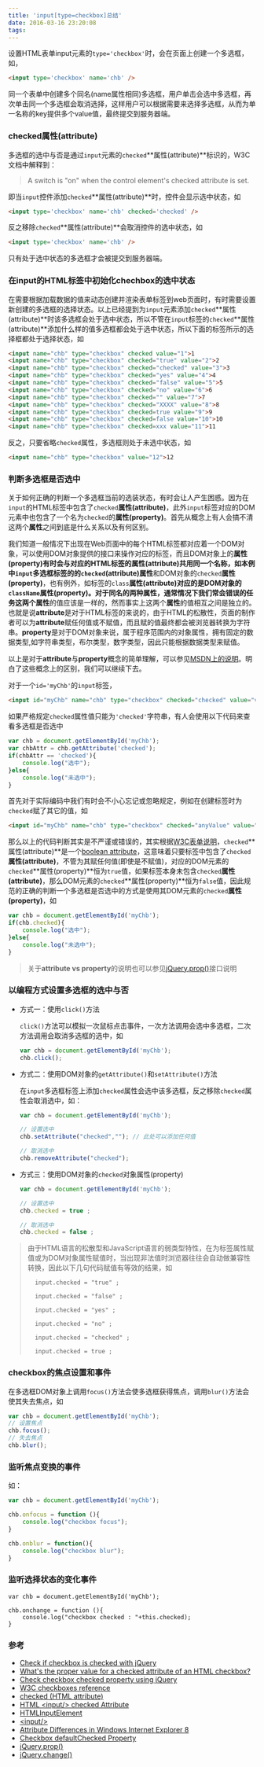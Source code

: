```yaml
---
title: 'input[type=checkbox]总结'
date: 2016-03-16 23:20:08
tags:
---
```



设置HTML表单input元素的`type='checkbox'`时，会在页面上创建一个多选框，如，
```html
<input type='checkbox' name='chb' />
```
同一个表单中创建多个同名(name属性相同)多选框，用户单击会选中多选框，再次单击同一个多选框会取消选择，这样用户可以根据需要来选择多选框，从而为单一名称的key提供多个value值，最终提交到服务器端。

### checked属性(attribute)

多选框的选中与否是通过`input`元素的`checked`**属性(attribute)**标识的，W3C文档中解释到：

> A switch is "on" when the control element's checked attribute is set.

即当`input`控件添加`checked`**属性(attribute)**时，控件会显示选中状态，如
```html
<input type='checkbox' name='chb' checked='checked' />
```
反之移除`checked`**属性(attribute)**会取消控件的选中状态，如
```html
<input type='checkbox' name='chb' />
```
只有处于选中状态的多选框才会被提交到服务器端。	

### 在input的HTML标签中初始化chechbox的选中状态

在需要根据加载数据的值来动态创建并渲染表单标签到web页面时，有时需要设置新创建的多选框的选择状态。以上已经提到为`input`元素添加`checked`**属性(attribute)**时该多选框会处于选中状态，所以不管在`input`标签的`checked`**属性(attribute)**添加什么样的值多选框都会处于选中状态，所以下面的标签所示的选择框都处于选择状态，如
```html
<input name="chb" type="checkbox" checked value="1">1
<input name="chb" type="checkbox" checked="true" value="2">2
<input name="chb" type="checkbox" checked="checked" value="3">3
<input name="chb" type="checkbox" checked="yes" value="4">4
<input name="chb" type="checkbox" checked="false" value="5">5
<input name="chb" type="checkbox" checked="no" value="6">6
<input name="chb" type="checkbox" checked="" value="7">7
<input name="chb" type="checkbox" checked="XXXX" value="8">8
<input name="chb" type="checkbox" checked=true value="9">9
<input name="chb" type="checkbox" checked=false value="10">10
<input name="chb" type="checkbox" checked=xxx value="11">11
```
反之，只要省略`checked`属性，多选框则处于未选中状态，如
```html
<input name="chb" type="checkbox" value="12">12
```
### 判断多选框是否选中

关于如何正确的判断一个多选框当前的选装状态，有时会让人产生困惑。因为在`input`的HTML标签中包含了`checked`**属性(attribute)**，此外`input`标签对应的DOM元素中也包含了一个名为`checked`的**属性(property)**。首先从概念上有人会搞不清这两个**属性**之间到底是什么关系以及有何区别。

我们知道一般情况下出现在Web页面中的每个HTML标签都对应着一个DOM对象，可以使用DOM对象提供的接口来操作对应的标签，而且DOM对象上的**属性(property)**有时会与对应的HTML标签的**属性(attribute)**共用同一个名称，如本例中`input`多选框标签的的`checked`**(attribute)属性**和DOM对象的`checked`**属性(property)**，也有例外，如标签的`class`**属性(attribute)**对应的是DOM对象的`className`**属性(property)**。对于同名的两种属性，通常情况下我们常会错误的任务这两个**属性**的值应该是一样的，然而事实上这两个**属性**的值相互之间是独立的。也就是说**attribute**是对于HTML标签的来说的，由于HTML的松散性，页面的制作者可以为**attribute**赋任何值或不赋值，而且赋的值最终都会被浏览器转换为字符串。**property**是对于DOM对象来说，属于程序范围内的对象属性，拥有固定的数据类型,如字符串类型，布尔类型，数字类型，因此只能根据数据类型来赋值。

以上是对于**attribute**与**property**概念的简单理解，可以参见[MSDN上的说明][ref-9]。明白了这些概念上的区别，我们可以继续下去。

对于一个`id='myChb'`的`input`标签，
```html
<input id="myChb" name="chb" type="checkbox" checked="checked" value="val">val
```
如果严格规定`checked`属性值只能为`'checked'`字符串，有人会使用以下代码来查看多选框是否选中
```js
var chb = document.getElementById('myChb');
var chbAttr = chb.getAttribute('checked');
if(chbAttr == 'checked'){
    console.log("选中");
}else{
    console.log("未选中");
}
```

首先对于实际编码中我们有时会不小心忘记或忽略规定，例如在创建标签时为`checked`赋了其它的值，如
```html
<input id="myChb" name="chb" type="checkbox" checked="anyValue" value="val">val
```
那么以上的代码判断其实是不严谨或错误的，其实根据[W3C表单说明](http://www.w3.org/TR/REC-html40/interact/forms.html)，`checked`**属性(attribute)**是一个[boolean attribute][ref-5]，这意味着只要标签中包含了`checked`**属性(attribute)**，不管为其赋任何值(即使是不赋值)，对应的DOM元素的`checked`**属性(property)**恒为`true`值，如果标签本身未包含`checked`**属性(attribute)**，那么DOM元素的`checked`**属性(property)**恒为`false`值，因此规范的正确的判断一个多选框是否选中的方式是使用其DOM元素的`checked`**属性(property)**，如
```js
var chb = document.getElementById('myChb');
if(chb.checked){
    console.log("选中");
}else{
    console.log("未选中");
}
```
>关于**attribute vs property**的说明也可以参见[jQuery.prop()][ref-11]接口说明


### 以编程方式设置多选框的选中与否

+ 方式一：使用`click()`方法

	`click()`方法可以模拟一次鼠标点击事件，一次方法调用会选中多选框，二次方法调用会取消多选框的选中，如
	```js
    var chb = document.getElementById('myChb');
    chb.click();
    ```
+ 方式二：使用DOM对象的`getAttribute()`和`setAttribute()`方法

	在`input`多选框标签上添加`checked`属性会选中该多选框，反之移除`checked`属性会取消选中，如：
    ```js
    var chb = document.getElementById('myChb');

    // 设置选中
    chb.setAttribute("checked",""); // 此处可以添加任何值

    // 取消选中
    chb.removeAttribute("checked");
    ```
+ 方式三：使用DOM对象的`checked`对象属性(property)
	```js
    var chb = document.getElementById('myChb');

    // 设置选中
    chb.checked = true ;

    // 取消选中
    chb.checked = false ;
    ```
>由于HTML语言的松散型和JavaScript语言的弱类型特性，在为标签属性赋值或为DOM对象属性赋值时，当出现非法值时浏览器往往会自动做兼容性转换，因此以下几句代码赋值有等效的结果，如
>
> 		input.checked = "true" ;
> 	 	
>		input.checked = "false" ;
>
>		input.checked = "yes" ;
>
>		input.checked = "no" ;
>
>		input.checked = "checked" ;
>	
>		input.checked = true ;
> 		

### checkbox的焦点设置和事件

在多选框DOM对象上调用`focus()`方法会使多选框获得焦点，调用`blur()`方法会使其失去焦点，如
```js
var chb = document.getElementById('myChb');
// 设置焦点
chb.focus();
// 失去焦点
chb.blur();
```
### 监听焦点变换的事件
如：
```js
var chb = document.getElementById('myChb');

chb.onfocus = function (){
    console.log("checkbox focus");
}

chb.onblur = function(){
    console.log("checkbox blur");
}

```
### 监听选择状态的变化事件
```
var chb = document.getElementById('myChb');

chb.onchange = function (){
    console.log("checkbox checked : "+this.checked);
}
```
### 参考

+ [Check if checkbox is checked with jQuery][ref-1]
+ [What's the proper value for a checked attribute of an HTML checkbox?][ref-2]
+ [Check checkbox checked property using jQuery][ref-3]
+ [W3C checkboxes reference][ref-4]
+ [checked (HTML attribute)][ref-5]
+ [HTML &lt;input/&gt; checked Attribute][ref-6]
+ [HTMLInputElement][ref-7]
+ [&lt;input/&gt;][ref-8]
+ [Attribute Differences in Windows Internet Explorer 8][ref-9]
+ [Checkbox defaultChecked Property][ref-10]
+ [jQuery.prop()][ref-11]
+ [jQuery.change()][ref-12]

[ref-1]: http://stackoverflow.com/questions/2204250/check-if-checkbox-is-checked-with-jquery?rq=1
[ref-2]: http://stackoverflow.com/questions/7851868/whats-the-proper-value-for-a-checked-attribute-of-an-html-checkbox
[ref-3]: http://stackoverflow.com/questions/901712/check-checkbox-checked-property-using-jquery?page=1&tab=active#tab-top
[ref-4]: http://www.w3.org/TR/REC-html40/interact/forms.html#checkbox
[ref-5]: http://reference.sitepoint.com/html/input/checked
[ref-6]: http://www.w3schools.com/TAGs/att_input_checked.asp
[ref-7]: https://developer.mozilla.org/en-US/docs/Web/API/HTMLInputElement
[ref-8]: https://developer.mozilla.org/en-US/docs/Web/HTML/Element/input
[ref-9]: http://msdn.microsoft.com/en-us/library/dd347148(v=vs.85).aspx
[ref-10]: http://www.w3schools.com/jsref/prop_checkbox_defaultchecked.asp
[ref-11]: http://api.jquery.com/prop/
[ref-12]: http://api.jquery.com/change/
